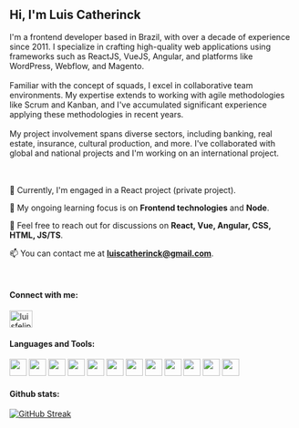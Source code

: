<h2>Hi, I'm Luis Catherinck</h2>
I'm a frontend developer based in Brazil, with over a decade of experience since 2011. I specialize in crafting high-quality web applications using frameworks such as ReactJS, VueJS, Angular, and platforms like WordPress, Webflow, and Magento.
<br/><br/>
Familiar with the concept of squads, I excel in collaborative team environments. My expertise extends to working with agile methodologies like Scrum and Kanban, and I've accumulated significant experience applying these methodologies in recent years.
<br/><br/>
My project involvement spans diverse sectors, including banking, real estate, insurance, cultural production, and more. I've collaborated with global and national projects and I'm working on an international project.
<br/>
<br/>
<br/>

🔭 Currently, I'm engaged in a React project (private project).

🌱 My ongoing learning focus is on **Frontend technologies** and **Node**.
<!--
👨‍💻 All of my projects are available at [luiscatherinck.dev](luiscatherinck.dev)

📝 I regularly write articles on [luiscatherinck.dev/blog](luiscatherinck.dev/blog)
-->

💬 Feel free to reach out for discussions on **React, Vue, Angular, CSS, HTML, JS/TS**.

📫 You can contact me at **luiscatherinck@gmail.com**.

<br/>
 
  


<h4 align="left">Connect with me:</h4>
<p align="left">
<a href="https://linkedin.com/in/luisfelippefernandes" target="blank"><img align="center" src="https://raw.githubusercontent.com/rahuldkjain/github-profile-readme-generator/master/src/images/icons/Social/linked-in-alt.svg" alt="luisfelippefernandes" height="30" width="40" /></a>
</p>

<h4 align="left">Languages and Tools:</h4>
<div style="display: inline_block">
<img height="30" width="30" src="https://cdn.jsdelivr.net/gh/devicons/devicon/icons/html5/html5-original.svg" />
<img height="30" width="30" src="https://cdn.jsdelivr.net/gh/devicons/devicon/icons/css3/css3-original.svg" />
<img height="30" width="30" src="https://cdn.jsdelivr.net/gh/devicons/devicon/icons/javascript/javascript-original.svg" />
<img height="30" width="30" src="https://cdn.jsdelivr.net/gh/devicons/devicon/icons/typescript/typescript-original.svg" />
<img height="30" width="30" src="https://cdn.jsdelivr.net/gh/devicons/devicon/icons/react/react-original.svg" />
<img height="30" width="30" src="https://cdn.jsdelivr.net/gh/devicons/devicon/icons/vuejs/vuejs-original.svg" /> 
<img height="30" width="30" src="https://cdn.jsdelivr.net/gh/devicons/devicon/icons/angularjs/angularjs-original.svg" />           
<img height="30" width="30" src="https://cdn.jsdelivr.net/gh/devicons/devicon/icons/wordpress/wordpress-plain.svg" />
<img height="30" width="30" src="https://cdn.jsdelivr.net/gh/devicons/devicon/icons/webflow/webflow-original.svg" />
<img width="30" src="https://cdn.jsdelivr.net/gh/devicons/devicon/icons/photoshop/photoshop-plain.svg" />
<img height="30" width="30" src="https://cdn.jsdelivr.net/gh/devicons/devicon/icons/xd/xd-plain.svg" />
<img height="30" width="30" src="https://cdn.jsdelivr.net/gh/devicons/devicon/icons/figma/figma-original.svg" />  

</div>


<h4 align="left">Github stats:</h4>
<div style="display: inline_block">

[![GitHub Streak](http://github-readme-streak-stats.herokuapp.com?user=luiscatherinck&theme=dark&background=000000)](https://github.com/luiscatherinck)


<!--
<a href="https://github.com/luiscatherinck">
  <img align="center" src="https://github-readme-stats.vercel.app/api?username=luiscatherinck&show_icons=true&theme=gotham&include_all_commits=true&count_private=true" />
</a> -->
</div>

